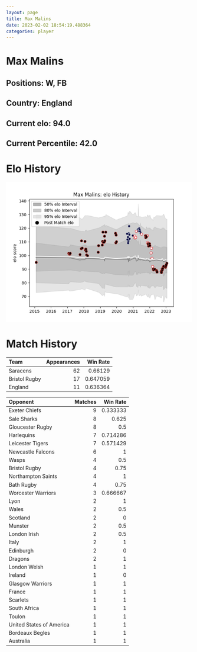 ```yaml
---  
layout: page  
title: Max Malins  
date: 2023-02-02 18:54:19.488364  
categories: player  
---
```

# Max Malins

## Positions: W, FB

## Country: England

## Current elo: 94.0

## Current Percentile: 42.0

# Elo History


![elo history](history_MaxMalins.png)
# Match History


| Team          |   Appearances |   Win Rate |
|:--------------|--------------:|-----------:|
| Saracens      |            62 |   0.66129  |
| Bristol Rugby |            17 |   0.647059 |
| England       |            11 |   0.636364 |

| Opponent                 |   Matches |   Win Rate |
|:-------------------------|----------:|-----------:|
| Exeter Chiefs            |         9 |   0.333333 |
| Sale Sharks              |         8 |   0.625    |
| Gloucester Rugby         |         8 |   0.5      |
| Harlequins               |         7 |   0.714286 |
| Leicester Tigers         |         7 |   0.571429 |
| Newcastle Falcons        |         6 |   1        |
| Wasps                    |         4 |   0.5      |
| Bristol Rugby            |         4 |   0.75     |
| Northampton Saints       |         4 |   1        |
| Bath Rugby               |         4 |   0.75     |
| Worcester Warriors       |         3 |   0.666667 |
| Lyon                     |         2 |   1        |
| Wales                    |         2 |   0.5      |
| Scotland                 |         2 |   0        |
| Munster                  |         2 |   0.5      |
| London Irish             |         2 |   0.5      |
| Italy                    |         2 |   1        |
| Edinburgh                |         2 |   0        |
| Dragons                  |         2 |   1        |
| London Welsh             |         1 |   1        |
| Ireland                  |         1 |   0        |
| Glasgow Warriors         |         1 |   1        |
| France                   |         1 |   1        |
| Scarlets                 |         1 |   1        |
| South Africa             |         1 |   1        |
| Toulon                   |         1 |   1        |
| United States of America |         1 |   1        |
| Bordeaux Begles          |         1 |   1        |
| Australia                |         1 |   1        |